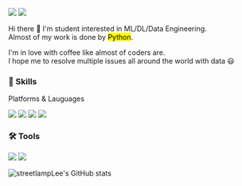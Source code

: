 
<a href = "https://streetlamplee.github.io/" target="_blank"><img src = "https://img.shields.io/badge/BLOG-000000?style=flat-square&logo=GitHub&logoColor=FFFFFF"/></a>
<a href = "mailto: jinintg@gmail.com" target="_blank"><img src = "https://img.shields.io/badge/jinintg@gmail.com-FF6347?style=flat-square&logo=Gmail&logoColor=FFFFFF"/></a>

Hi there 👋 I'm student interested in ML/DL/Data Engineering.<br>
Almost of my work is done by <mark>Python</mark>.

I'm in love with coffee like almost of coders are.<br>
I hope me to resolve multiple issues all around the world with data 😃

### 💪 Skills

Platforms & Lauguages

<img src = "https://img.shields.io/badge/Python-4683b4?style=flat-square&logo=Python&logoColor=FFFFFF"/>  <img src = "https://img.shields.io/badge/pandas-696969?style=flat-square&logo=pandas&logoColor=FFFFFF"/>  <img src = "https://img.shields.io/badge/scikit_learn-FF4500?style=flat-square&logo=scikit-learn&logoColor=FFFFFF"/>  <img src = "https://img.shields.io/badge/PyTorch-FF0000?style=flat-square&logo=PyTorch&logoColor=FFFFFF"/>

### 🛠 Tools

<img src = "https://img.shields.io/badge/Git-FF7F50?style=flat-square&logo=Git&logoColor=FFFFFF"/>  <img src = "https://img.shields.io/badge/Github-000000?style=flat-square&logo=GitHub&logoColor=FFFFFF"/>

![streetlampLee's GitHub stats](https://github-readme-stats.vercel.app/api?username=streetlamplee&show_icons=true&theme=radical)


<!--
**streetlamplee/streetlamplee** is a ✨ _special_ ✨ repository because its `README.md` (this file) appears on your GitHub profile.

Here are some ideas to get you started:

- 🔭 I’m currently working on ...
- 🌱 I’m currently learning ...
- 👯 I’m looking to collaborate on ...
- 🤔 I’m looking for help with ...
- 💬 Ask me about ...
- 📫 How to reach me: ...
- 😄 Pronouns: ...
- ⚡ Fun fact: ...
-->
